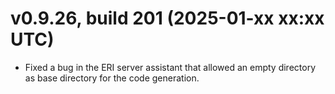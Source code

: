 # v0.9.26, build 201 (2025-01-xx xx:xx UTC)
- Fixed a bug in the ERI server assistant that allowed an empty directory as base directory for the code generation.
